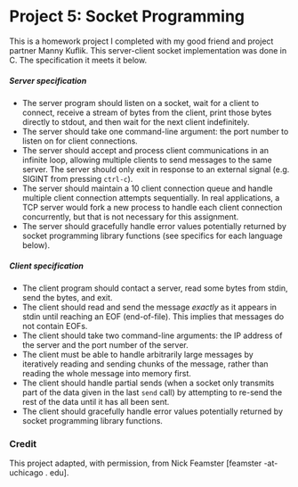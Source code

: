 # Project 5: Socket Programming

This is a homework project I completed with my good friend and project partner Manny Kuflik. This server-client socket implementation was done in C. The specification it meets it below.

##### Server specification
* The server program should listen on a socket, wait for a client to connect, receive a stream of bytes from the client, print those bytes directly to stdout, and then wait for the next client indefinitely.
* The server should take one command-line argument: the port number to listen on for client connections.
* The server should accept and process client communications in an infinite loop, allowing multiple clients to send messages to the same server. The server should only exit in response to an external signal (e.g. SIGINT from pressing `ctrl-c`).
* The server should maintain a 10 client connection queue and handle multiple client connection attempts sequentially. In real applications, a TCP server would fork a new process to handle each client connection concurrently, but that is not necessary for this assignment.
* The server should gracefully handle error values potentially returned by socket programming library functions (see specifics for each language below).

##### Client specification
* The client program should contact a server, read some bytes from stdin, send the bytes, and exit.
* The client should read and send the message *exactly* as it appears in stdin until reaching an EOF (end-of-file).  This implies that messages do not contain EOFs.
* The client should take two command-line arguments: the IP address of the server and the port number of the server.
* The client must be able to handle arbitrarily large messages by iteratively reading and sending chunks of the message, rather than reading the whole message into memory first.
* The client should handle partial sends (when a socket only transmits part of the data given in the last `send` call) by attempting to re-send the rest of the data until it has all been sent.
* The client should gracefully handle error values potentially returned by socket programming library functions.

### Credit
This project adapted, with permission, from Nick Feamster [feamster -at- uchicago . edu].


